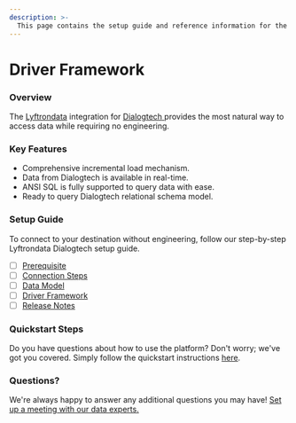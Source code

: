 ```yaml
---
description: >-
  This page contains the setup guide and reference information for the Dialogtech source connector.
---
```


# Driver Framework

### Overview

The [Lyftrondata](https://www.lyftrondata.com/) integration for [Dialogtech](https://www.lyftrondata.com/integration/dialogtech/)[ ](https://www.lyftrondata.com/integration/dialogtech/)provides the most natural way to access data while requiring no engineering.

### Key Features

* Comprehensive incremental load mechanism.
* Data from Dialogtech is available in real-time.&#x20;
* ANSI SQL is fully supported to query data with ease.
* Ready to query Dialogtech relational schema model.

### Setup Guide

To connect to your destination without engineering, follow our step-by-step Lyftrondata Dialogtech setup guide.

* [ ] [Prerequisite](../../marketing-analytics/dialogtech/prerequisite.md)
* [ ] [Connection Steps](../../marketing-analytics/dialogtech/connection-steps.md)
* [ ] [Data Model](../../marketing-analytics/dialogtech/data-model/)
* [ ] [Driver Framework](../../marketing-analytics/dialogtech/driver-framework/)
* [ ] [Release Notes](../../marketing-analytics/dialogtech/release-notes.md)

### Quickstart Steps

Do you have questions about how to use the platform? Don't worry; we've got you covered. Simply follow the quickstart instructions [here](../../../quickstart-steps.md).

### Questions? <a href="#questions" id="questions"></a>

We're always happy to answer any additional questions you may have! [Set up a meeting with our data experts.](https://www.lyftrondata.com/book-a-meeting/)


